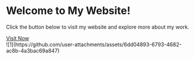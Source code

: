  <h1>Welcome to My Website!</h1>
        <p>Click the button below to visit my website and explore more about my work.</p>
        <a href="https://justhin-narvasa.github.io/Just_Liquor/" class="button" target="_blank">Visit Now</a>
        <br>
![1](https://github.com/user-attachments/assets/6dd04893-6793-4682-ac8b-4a3bac69a847)
